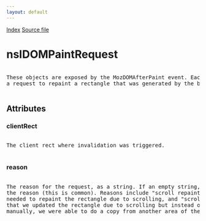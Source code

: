 ```yaml
---
layout: default
---
```

<div id='links'><a href="../index.html">Index</a>
<a href="http://dxr.mozilla.org/mozilla-central/source/dom/interfaces/events/nsIDOMPaintRequest.idl">Source file</a>
</div>

# nsIDOMPaintRequest #
<pre>  
These objects are exposed by the MozDOMAfterPaint event. Each one represents  
a request to repaint a rectangle that was generated by the browser.  
  
</pre>
## Attributes ##

### clientRect ###
<pre>  
The client rect where invalidation was triggered.  
  
</pre>
### reason ###
<pre>  
The reason for the request, as a string. If an empty string, then we don't know  
the reason (this is common). Reasons include "scroll repaint", meaning that we  
needed to repaint the rectangle due to scrolling, and "scroll copy", meaning  
that we updated the rectangle due to scrolling but instead of painting  
manually, we were able to do a copy from another area of the screen.  
  
</pre>